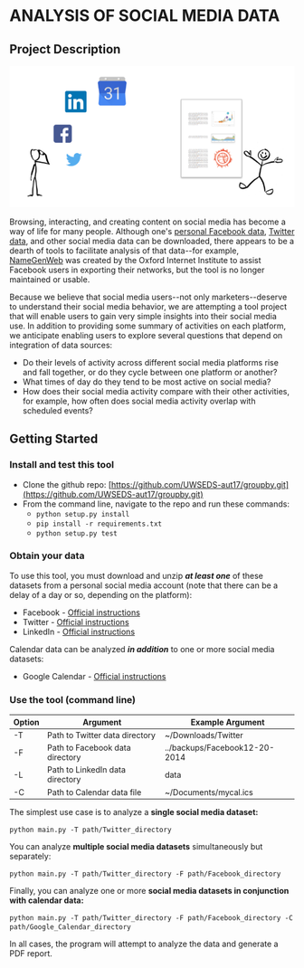 
# ANALYSIS OF SOCIAL MEDIA DATA

## Project Description

![](doc/project-vision.png)

Browsing, interacting, and creating content on social media has become a way of life for many people. Although one's [personal Facebook data](https://www.facebook.com/help/131112897028467), [Twitter data](https://support.twitter.com/articles/20170160#), and other social media data can be downloaded, there appears to be a dearth of tools to facilitate analysis of that data--for example, [NameGenWeb](https://github.com/oxfordinternetinstitute/NameGenWeb) was created by the Oxford Internet Institute to assist Facebook users in exporting their networks, but the tool is no longer maintained or usable. 

Because we believe that social media users--not only marketers--deserve to understand their social media behavior, we are attempting a tool project that will enable users to gain very simple insights into their social media use. In addition to providing some summary of activities on each platform, we anticipate enabling users to explore several questions that depend on integration of data sources:

- Do their levels of activity across different social media platforms rise and fall together, or do they cycle between one platform or another? 
- What times of day do they tend to be most active on social media?
- How does their social media activity compare with their other activities, for example, how often does social media activity overlap with scheduled events?


## Getting Started

### Install and test this tool

- Clone the github repo: [https://github.com/UWSEDS-aut17/groupby.git](https://github.com/UWSEDS-aut17/groupby.git)
- From the command line, navigate to the repo and run these commands:
  - `python setup.py install`
  - `pip install -r requirements.txt`
  - `python setup.py test`

### Obtain your data

To use this tool, you must download and unzip ***at least one*** of these datasets from a personal social media account (note that there can be a delay of a day or so, depending on the platform):

- Facebook - [Official instructions](https://www.facebook.com/help/131112897028467)
- Twitter - [Official instructions](https://support.twitter.com/articles/20170160#)
- LinkedIn - [Official instructions](https://www.linkedin.com/help/linkedin/answer/50191/accessing-your-account-data?lang=en)

Calendar data can be analyzed ***in addition*** to one or more social media datasets:

- Google Calendar - [Official instructions](https://support.google.com/calendar/answer/37111?hl=en)

### Use the tool (command line)

| Option | Argument | Example Argument |
| --- | --- | --- |
| -T | Path to Twitter data directory | ~/Downloads/Twitter |
| -F | Path to Facebook data directory | ../backups/Facebook12-20-2014 |
| -L | Path to LinkedIn data directory | data |
| -C | Path to Calendar data file | ~/Documents/mycal.ics |

The simplest use case is to analyze a **single social media dataset:** 

```
python main.py -T path/Twitter_directory
```

You can analyze **multiple social media datasets** simultaneously but separately: 

```
python main.py -T path/Twitter_directory -F path/Facebook_directory
```

Finally, you can analyze one or more **social media datasets in conjunction with calendar data:** 

```
python main.py -T path/Twitter_directory -F path/Facebook_directory -C path/Google_Calendar_directory
```

In all cases, the program will attempt to analyze the data and generate a PDF report.



